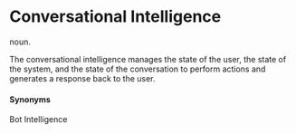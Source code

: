 # Conversational Intelligence
noun.

The conversational intelligence manages the state of the user, the state of the system, and the state of the conversation to perform actions and generates a response back to the user. 

#### Synonyms
Bot Intelligence